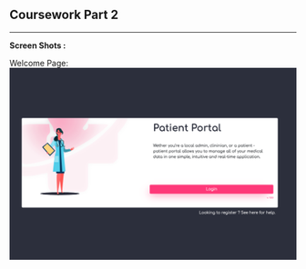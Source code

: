 ## Coursework Part 2
---


**Screen Shots :** <br />

Welcome Page: <br />
![alt text](./public/welcome_page.png "Welcome Page") <br />
